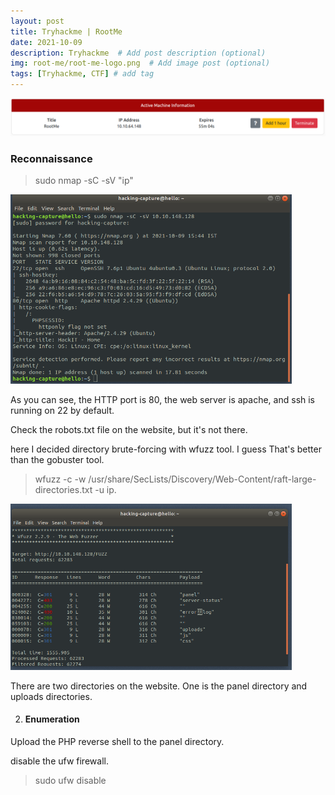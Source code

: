 ```yaml
---
layout: post
title: Tryhackme | RootMe
date: 2021-10-09
description: Tryhackme  # Add post description (optional)
img: root-me/root-me-logo.png  # Add image post (optional)
tags: [Tryhackme, CTF] # add tag
---
```

<p align="center">
  <img src="/assets/img/root-me/init.png" width="1200"/>
 </p>
   
### Reconnaissance 
 
 > sudo nmap -sC -sV "ip"
 
 <img src="/assets/img/root-me/nmap.png" width="450"/> 
   
As you can see, the HTTP port is 80, the web server is apache, and ssh is running on 22 by default.
 
Check the robots.txt file on the website, but it's not there.

 here I decided directory brute-forcing with wfuzz tool. I guess That's better than the gobuster tool.
 
 >  wfuzz -c -w /usr/share/SecLists/Discovery/Web-Content/raft-large-directories.txt -u ip.
 
 <img src="/assets/img/root-me/wfuzz.png" width="450"/>
 
 There are two directories on the website. One is the panel directory and uploads directories.

2. #### Enumeration
  
  Upload the PHP reverse shell to the panel directory.
  
disable the ufw firewall.
  > sudo ufw disable

